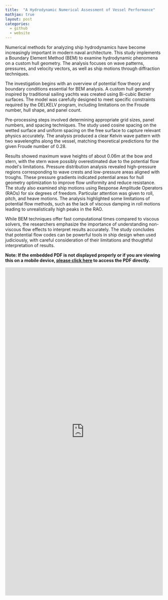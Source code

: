 ```yaml
---
title:  "A Hydrodynamic Numerical Assessment of Vessel Performance"
mathjax: true
layout: post
categories: 
  = github
  - website
---
```



Numerical methods for analyzing ship hydrodynamics have become increasingly important in modern naval architecture. This study implements a Boundary Element Method (BEM) to examine hydrodynamic phenomena on a custom hull geometry. The analysis focuses on wave patterns, pressures, and velocity vectors, as well as ship motions through diffraction techniques.

The investigation begins with an overview of potential flow theory and boundary conditions essential for BEM analysis. A custom hull geometry inspired by traditional sailing yachts was created using Bi-cubic Bezier surfaces. The model was carefully designed to meet specific constraints required by the DELKELV program, including limitations on the Froude number, hull shape, and panel count.

Pre-processing steps involved determining appropriate grid sizes, panel numbers, and spacing techniques. The study used cosine spacing on the wetted surface and uniform spacing on the free surface to capture relevant physics accurately. The analysis produced a clear Kelvin wave pattern with two wavelengths along the vessel, matching theoretical predictions for the given Froude number of 0.28.

Results showed maximum wave heights of about 0.06m at the bow and stern, with the stern wave possibly overestimated due to the potential flow model's limitations. Pressure distribution analysis revealed high-pressure regions corresponding to wave crests and low-pressure areas aligned with troughs. These pressure gradients indicated potential areas for hull geometry optimization to improve flow uniformity and reduce resistance. The study also examined ship motions using Response Amplitude Operators (RAOs) for six degrees of freedom. Particular attention was given to roll, pitch, and heave motions. The analysis highlighted some limitations of potential flow methods, such as the lack of viscous damping in roll motions leading to unrealistically high peaks in the RAO.

While BEM techniques offer fast computational times compared to viscous solvers, the researchers emphasize the importance of understanding non-viscous flow effects to interpret results accurately. The study concludes that potential flow codes can be powerful tools in ship design when used judiciously, with careful consideration of their limitations and thoughtful interpretation of results.

**Note: If the embedded PDF is not displayed properly or if you are viewing this on a mobile device, <a href="https://kodendaal.github.io/assets/numerical_ship_hydro_a1.pdf" target="_blank">please click here</a> to access the PDF directly.**

<iframe src="https://kodendaal.github.io/assets/numerical_ship_hydro_a1.pdf" type="application/pdf" style="overflow: false; -webkit-overflow-scrolling: touch; border: none;" scrolling="yes" width="100%" height="1050"> </iframe>

